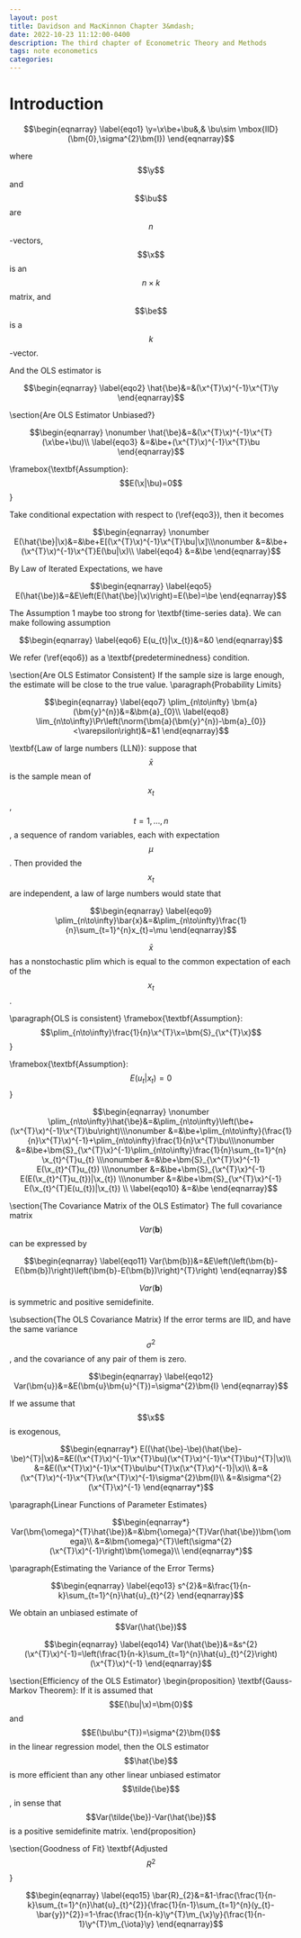 ```yaml
---
layout: post
title: Davidson and MacKinnon Chapter 3&mdash;
date: 2022-10-23 11:12:00-0400
description: The third chapter of Econometric Theory and Methods
tags: note econometics
categories: 
---
```


# Introduction

$$\begin{eqnarray}
\label{eqo1}
\y=\x\be+\bu&,& \bu\sim \mbox{IID}(\bm{0},\sigma^{2}\bm{I})
\end{eqnarray}$$

where $$\y$$ and $$\bu$$ are $$n$$-vectors, $$\x$$ is an $$n\times k$$ matrix, and $$\be$$ is a $$k$$-vector.

And the OLS estimator is

$$\begin{eqnarray}
\label{eqo2}
\hat{\be}&=&(\x^{T}\x)^{-1}\x^{T}\y
\end{eqnarray}$$


\section{Are OLS Estimator Unbiased?}

$$\begin{eqnarray}
\nonumber
\hat{\be}&=&(\x^{T}\x)^{-1}\x^{T}(\x\be+\bu)\\
\label{eqo3}
&=&\be+(\x^{T}\x)^{-1}\x^{T}\bu
\end{eqnarray}$$

\framebox{\textbf{Assumption}: $$E(\x|\bu)=0$$}

Take conditional expectation with respect to (\ref{eqo3}), then it becomes 

$$\begin{eqnarray}
\nonumber
E(\hat{\be}|\x)&=&\be+E[(\x^{T}\x)^{-1}\x^{T}\bu|\x]\\\nonumber
&=&\be+(\x^{T}\x)^{-1}\x^{T}E(\bu|\x)\\
\label{eqo4}
&=&\be
\end{eqnarray}$$

By Law of Iterated Expectations, we have

$$\begin{eqnarray}
\label{eqo5}
E(\hat{\be})&=&E\left(E(\hat{\be}|\x)\right)=E(\be)=\be
\end{eqnarray}$$


The Assumption 1 maybe too strong for \textbf{time-series data}. We can make following assumption

$$\begin{eqnarray}
\label{eqo6}
E(u_{t}|\x_{t})&=&0
\end{eqnarray}$$

We refer (\ref{eqo6}) as a \textbf{predeterminedness} condition.

\section{Are OLS Estimator Consistent}
If the sample size is large enough, the estimate will be close to the true value.
\paragraph{Probability Limits}

$$\begin{eqnarray}
\label{eqo7}
\plim_{n\to\infty} \bm{a}(\bm{y}^{n})&=&\bm{a}_{0}\\
\label{eqo8}
\lim_{n\to\infty}\Pr\left(\norm{\bm{a}(\bm{y}^{n})-\bm{a}_{0}}<\varepsilon\right)&=&1
\end{eqnarray}$$


\textbf{Law of large numbers (LLN)}: suppose that $$\bar{x}$$ is the sample mean of $$x_{t}$$, $$t=1,\dots, n$$, a sequence of random variables, each with expectation $$\mu$$. Then provided the $$x_{t}$$ are independent, a law of large numbers would state that

$$\begin{eqnarray}
\label{eqo9}
\plim_{n\to\infty}\bar{x}&=&\plim_{n\to\infty}\frac{1}{n}\sum_{t=1}^{n}x_{t}=\mu
\end{eqnarray}$$

$$\bar{x}$$ has a nonstochastic plim which is equal to the common expectation of each of the $$x_{t}$$.

\paragraph{OLS is consistent}
\framebox{\textbf{Assumption}: $$\plim_{n\to\infty}\frac{1}{n}\x^{T}\x=\bm{S}_{\x^{T}\x}$$}

\framebox{\textbf{Assumption}: $$E(u_{t}|x_{t})=0$$}


$$\begin{eqnarray}
\nonumber
\plim_{n\to\infty}\hat{\be}&=&\plim_{n\to\infty}\left(\be+(\x^{T}\x)^{-1}\x^{T}\bu\right)\\\nonumber
&=&\be+\plim_{n\to\infty}(\frac{1}{n}\x^{T}\x)^{-1}+\plim_{n\to\infty}\frac{1}{n}\x^{T}\bu\\\nonumber
&=&\be+\bm{S}_{\x^{T}\x}^{-1}\plim_{n\to\infty}\frac{1}{n}\sum_{t=1}^{n} \x_{t}^{T}u_{t} \\\nonumber
&=&\be+\bm{S}_{\x^{T}\x}^{-1} E(\x_{t}^{T}u_{t}) \\\nonumber
&=&\be+\bm{S}_{\x^{T}\x}^{-1} E(E(\x_{t}^{T}u_{t})|\x_{t}) \\\nonumber
&=&\be+\bm{S}_{\x^{T}\x}^{-1} E(\x_{t}^{T}E(u_{t})|\x_{t}) \\
\label{eqo10}
&=&\be
\end{eqnarray}$$


\section{The Covariance Matrix of the OLS Estimator}
The full covariance matrix $$Var(\bm{b})$$ can be expressed by

$$\begin{eqnarray}
\label{eqo11}
Var(\bm{b})&=&E\left(\left(\bm{b}-E(\bm{b})\right)\left(\bm{b}-E(\bm{b})\right)^{T}\right)
\end{eqnarray}$$


$$Var(\bm{b})$$ is symmetric and positive semidefinite.

\subsection{The OLS Covariance Matrix}
If the error terms are IID, and have the same variance $$\sigma^{2}$$, and the covariance of any pair of them is zero.

$$\begin{eqnarray}
\label{eqo12}
Var(\bm{u})&=&E(\bm{u}\bm{u}^{T})=\sigma^{2}\bm{I}
\end{eqnarray}$$


If we assume that $$\x$$ is exogenous,

$$\begin{eqnarray*}
E((\hat{\be}-\be)(\hat{\be}-\be)^{T}|\x)&=&E((\x^{T}\x)^{-1}\x^{T}\bu)(\x^{T}\x)^{-1}\x^{T}\bu)^{T}|\x)\\
&=&E((\x^{T}\x)^{-1}\x^{T}\bu\bu^{T}\x(\x^{T}\x)^{-1}|\x)\\
&=&(\x^{T}\x)^{-1}\x^{T}\x(\x^{T}\x)^{-1}\sigma^{2}\bm{I}\\
&=&\sigma^{2}(\x^{T}\x)^{-1}
\end{eqnarray*}$$


\paragraph{Linear Functions of Parameter Estimates}

$$\begin{eqnarray*}
Var(\bm{\omega}^{T}\hat{\be})&=&\bm{\omega}^{T}Var(\hat{\be})\bm{\omega}\\
&=&\bm{\omega}^{T}\left(\sigma^{2}(\x^{T}\x)^{-1}\right)\bm{\omega}\\
\end{eqnarray*}$$


\paragraph{Estimating the Variance of the Error Terms}

$$\begin{eqnarray}
\label{eqo13}
s^{2}&=&\frac{1}{n-k}\sum_{t=1}^{n}\hat{u}_{t}^{2}
\end{eqnarray}$$

We obtain an unbiased estimate of $$Var(\hat{\be})$$

$$\begin{eqnarray}
\label{eqo14}
Var(\hat{\be})&=&s^{2}(\x^{T}\x)^{-1}=\left(\frac{1}{n-k}\sum_{t=1}^{n}\hat{u}_{t}^{2}\right)(\x^{T}\x)^{-1}
\end{eqnarray}$$


\section{Efficiency of the OLS Estimator}
\begin{proposition} \textbf{Gauss-Markov Theorem}: If it is assumed that $$E(\bu|\x)=\bm{0}$$ and $$E(\bu\bu^{T})=\sigma^{2}\bm{I}$$ in the linear regression model, then the OLS estimator $$\hat{\be}$$ is more efficient than any other linear unbiased estimator $$\tilde{\be}$$, in sense that $$Var(\tilde{\be})-Var(\hat{\be})$$ is a positive semidefinite matrix.
\end{proposition}

\section{Goodness of Fit}
\textbf{Adjusted $$R^{2}$$}

$$\begin{eqnarray}
\label{eqo15}
\bar{R}_{2}&=&1-\frac{\frac{1}{n-k}\sum_{t=1}^{n}\hat{u}_{t}^{2}}{\frac{1}{n-1}\sum_{t=1}^{n}(y_{t}-\bar{y})^{2}}=1-\frac{\frac{1}{n-k}\y^{T}\m_{\x}\y}{\frac{1}{n-1}\y^{T}\m_{\iota}\y}
\end{eqnarray}$$

